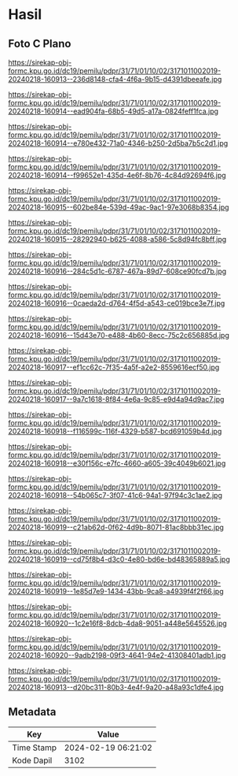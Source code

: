 # Hasil

## Foto C Plano

https://sirekap-obj-formc.kpu.go.id/dc19/pemilu/pdpr/31/71/01/10/02/3171011002019-20240218-160913--236d8148-cfa4-4f6a-9b15-d4391dbeeafe.jpg

https://sirekap-obj-formc.kpu.go.id/dc19/pemilu/pdpr/31/71/01/10/02/3171011002019-20240218-160914--ead904fa-68b5-49d5-a17a-0824feff1fca.jpg

https://sirekap-obj-formc.kpu.go.id/dc19/pemilu/pdpr/31/71/01/10/02/3171011002019-20240218-160914--e780e432-71a0-4346-b250-2d5ba7b5c2d1.jpg

https://sirekap-obj-formc.kpu.go.id/dc19/pemilu/pdpr/31/71/01/10/02/3171011002019-20240218-160914--f99652e1-435d-4e6f-8b76-4c84d92694f6.jpg

https://sirekap-obj-formc.kpu.go.id/dc19/pemilu/pdpr/31/71/01/10/02/3171011002019-20240218-160915--602be84e-539d-49ac-9ac1-97e3068b8354.jpg

https://sirekap-obj-formc.kpu.go.id/dc19/pemilu/pdpr/31/71/01/10/02/3171011002019-20240218-160915--28292940-b625-4088-a586-5c8d94fc8bff.jpg

https://sirekap-obj-formc.kpu.go.id/dc19/pemilu/pdpr/31/71/01/10/02/3171011002019-20240218-160916--284c5d1c-6787-467a-89d7-608ce90fcd7b.jpg

https://sirekap-obj-formc.kpu.go.id/dc19/pemilu/pdpr/31/71/01/10/02/3171011002019-20240218-160916--0caeda2d-d764-4f5d-a543-ce019bce3e7f.jpg

https://sirekap-obj-formc.kpu.go.id/dc19/pemilu/pdpr/31/71/01/10/02/3171011002019-20240218-160916--15d43e70-e488-4b60-8ecc-75c2c656885d.jpg

https://sirekap-obj-formc.kpu.go.id/dc19/pemilu/pdpr/31/71/01/10/02/3171011002019-20240218-160917--ef1cc62c-7f35-4a5f-a2e2-8559616ecf50.jpg

https://sirekap-obj-formc.kpu.go.id/dc19/pemilu/pdpr/31/71/01/10/02/3171011002019-20240218-160917--9a7c1618-8f84-4e6a-9c85-e9d4a94d9ac7.jpg

https://sirekap-obj-formc.kpu.go.id/dc19/pemilu/pdpr/31/71/01/10/02/3171011002019-20240218-160918--f116599c-116f-4329-b587-bcd691059b4d.jpg

https://sirekap-obj-formc.kpu.go.id/dc19/pemilu/pdpr/31/71/01/10/02/3171011002019-20240218-160918--e30f156c-e7fc-4660-a605-39c4049b6021.jpg

https://sirekap-obj-formc.kpu.go.id/dc19/pemilu/pdpr/31/71/01/10/02/3171011002019-20240218-160918--54b065c7-3f07-41c6-94a1-97f94c3c1ae2.jpg

https://sirekap-obj-formc.kpu.go.id/dc19/pemilu/pdpr/31/71/01/10/02/3171011002019-20240218-160919--c21ab62d-0f62-4d9b-8071-81ac8bbb31ec.jpg

https://sirekap-obj-formc.kpu.go.id/dc19/pemilu/pdpr/31/71/01/10/02/3171011002019-20240218-160919--cd75f8b4-d3c0-4e80-bd6e-bd48365889a5.jpg

https://sirekap-obj-formc.kpu.go.id/dc19/pemilu/pdpr/31/71/01/10/02/3171011002019-20240218-160919--1e85d7e9-1434-43bb-9ca8-a4939f4f2f66.jpg

https://sirekap-obj-formc.kpu.go.id/dc19/pemilu/pdpr/31/71/01/10/02/3171011002019-20240218-160920--1c2e16f8-8dcb-4da8-9051-a448e5645526.jpg

https://sirekap-obj-formc.kpu.go.id/dc19/pemilu/pdpr/31/71/01/10/02/3171011002019-20240218-160920--9adb2198-09f3-4641-94e2-41308401adb1.jpg

https://sirekap-obj-formc.kpu.go.id/dc19/pemilu/pdpr/31/71/01/10/02/3171011002019-20240218-160913--d20bc311-80b3-4e4f-9a20-a48a93c1dfe4.jpg


## Metadata

| Key        | Value               |
| ---------- | ------------------- |
| Time Stamp | 2024-02-19 06:21:02 |
| Kode Dapil | 3102                |



